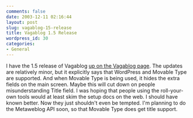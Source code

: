 ```yaml
---
comments: false
date: 2003-12-11 02:16:44
layout: post
slug: vagablog-15-release
title: Vagablog 1.5 Release
wordpress_id: 30
categories:
- General
---
```


I have the 1.5 release of Vagablog [up on the Vagablog page](http://www.bitsplitter.net/vagablog/). The updates are relatively minor, but it explicitly says that WordPress and Movable Type are supported. And when Movable Type is being used, it hides the extra fields on the main screen. Maybe this will cut down on people misunderstanding Title field. I was hoping that people using the roll-your-own tools would at least skim the setup docs on the web. I should have known better. Now they just shouldn't even be tempted. I'm planning to do the Metaweblog API soon, so that Movable Type does get title support.
